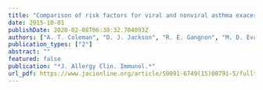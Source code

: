 ```yaml
---
title: "Comparison of risk factors for viral and nonviral asthma exacerbations"
date: 2015-10-01
publishDate: 2020-02-08T06:30:32.704093Z
authors: ["A. T. Coleman", "D. J. Jackson", "R. E. Gangnon", "M. D. Evans", "R. F. Lemanske", "J. E. Gern"]
publication_types: ["2"]
abstract: ""
featured: false
publication: "*J. Allergy Clin. Immunol.*"
url_pdf: https://www.jacionline.org/article/S0091-6749(15)00791-5/fulltext
---
```


